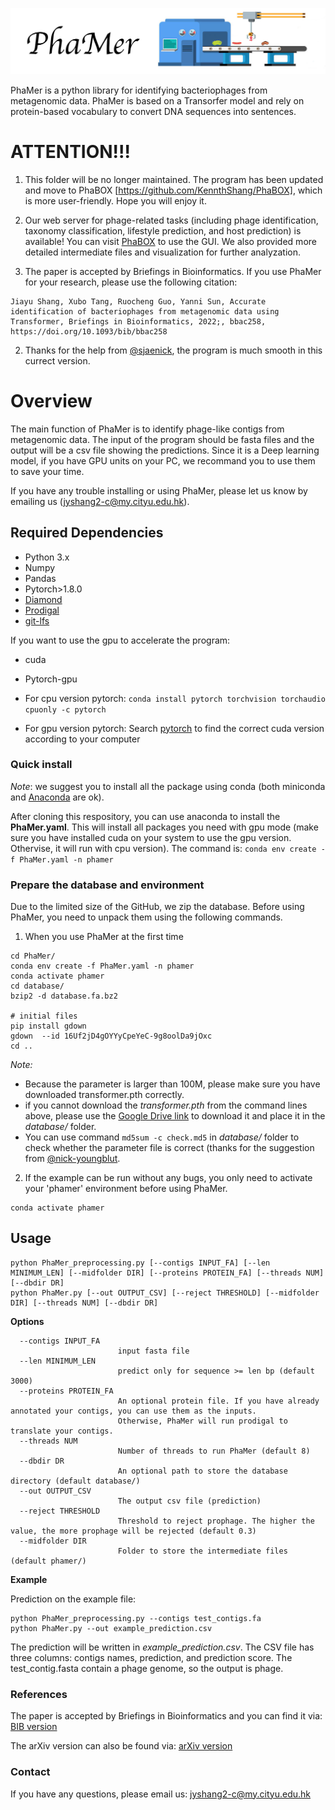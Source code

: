 ![PhaMer](logo.jpg)

PhaMer is a python library for identifying bacteriophages from metagenomic data. PhaMer is based on a Transorfer model and rely on protein-based vocabulary to convert DNA sequences into sentences. 

# ATTENTION!!!
1. This folder will be no longer maintained. The program has been updated and move to PhaBOX [https://github.com/KennthShang/PhaBOX], which is more user-friendly. Hope you will enjoy it.

2. Our web server for phage-related tasks (including phage identification, taxonomy classification, lifestyle prediction, and host prediction) is available! You can visit [PhaBOX](https://phage.ee.cityu.edu.hk/) to use the GUI. We also provided more detailed intermediate files and visualization for further analyzation. 


1. The paper is accepted by Briefings in Bioinformatics. If you use PhaMer for your research, please use the following citation: 
```
Jiayu Shang, Xubo Tang, Ruocheng Guo, Yanni Sun, Accurate identification of bacteriophages from metagenomic data using Transformer, Briefings in Bioinformatics, 2022;, bbac258, https://doi.org/10.1093/bib/bbac258
```
2. Thanks for the help from [@sjaenick](https://github.com/sjaenick), the program is much smooth in this currect version.


# Overview
The main function of PhaMer is to identify phage-like contigs from metagenomic data. The input of the program should be fasta files and the output will be a csv file showing the predictions. Since it is a Deep learning model, if you have GPU units on your PC, we recommand you to use them to save your time. 

If you have any trouble installing or using PhaMer, please let us know by emailing us (jyshang2-c@my.cityu.edu.hk).


## Required Dependencies
* Python 3.x
* Numpy
* Pandas
* Pytorch>1.8.0
* [Diamond](https://github.com/bbuchfink/diamond)
* [Prodigal](https://github.com/hyattpd/Prodigal)
* [git-lfs](http://arfc.github.io/manual/guides/git-lfs)


If you want to use the gpu to accelerate the program:
* cuda
* Pytorch-gpu

* For cpu version pytorch: `conda install pytorch torchvision torchaudio cpuonly -c pytorch`
* For gpu version pytorch: Search [pytorch](https://pytorch.org/) to find the correct cuda version according to your computer

### Quick install
*Note*: we suggest you to install all the package using conda (both miniconda and [Anaconda](https://anaconda.org/) are ok).

After cloning this respository, you can use anaconda to install the **PhaMer.yaml**. This will install all packages you need with gpu mode (make sure you have installed cuda on your system to use the gpu version. Othervise, it will run with cpu version). The command is: `conda env create -f PhaMer.yaml -n phamer`


### Prepare the database and environment
Due to the limited size of the GitHub, we zip the database. Before using PhaMer, you need to unpack them using the following commands.

1. When you use PhaMer at the first time
```
cd PhaMer/
conda env create -f PhaMer.yaml -n phamer
conda activate phamer
cd database/
bzip2 -d database.fa.bz2

# initial files
pip install gdown
gdown  --id 16Uf2jD4gOYYyCpeYeC-9g8oolDa9jOxc
cd ..
```
*Note:* 
* Because the parameter is larger than 100M, please make sure you have downloaded transformer.pth correctly.
* if you cannot download the *transformer.pth* from the command lines above, please use the [Google Drive link](https://drive.google.com/file/d/1d_6DGhN4Q-NZPKHEIo4yD4InLkP2U1rI/view?usp=sharing) to download it and place it in the *database/* folder. 
* You can use command `md5sum -c check.md5` in *database/* folder to check whether the parameter file is correct (thanks for the suggestion from [@nick-youngblut](https://github.com/nick-youngblut).



2. If the example can be run without any bugs, you only need to activate your 'phamer' environment before using PhaMer.
```
conda activate phamer
```


## Usage

```
python PhaMer_preprocessing.py [--contigs INPUT_FA] [--len MINIMUM_LEN] [--midfolder DIR] [--proteins PROTEIN_FA] [--threads NUM] [--dbdir DR]
python PhaMer.py [--out OUTPUT_CSV] [--reject THRESHOLD] [--midfolder DIR] [--threads NUM] [--dbdir DR]
```

**Options**


      --contigs INPUT_FA
                            input fasta file
      --len MINIMUM_LEN
                            predict only for sequence >= len bp (default 3000)
      --proteins PROTEIN_FA
                            An optional protein file. If you have already annotated your contigs, you can use them as the inputs. 
                            Otherwise, PhaMer will run prodigal to translate your contigs.
      --threads NUM
                            Number of threads to run PhaMer (default 8)
      --dbdir DR
                            An optional path to store the database directory (default database/)
      --out OUTPUT_CSV
                            The output csv file (prediction)
      --reject THRESHOLD
                            Threshold to reject prophage. The higher the value, the more prophage will be rejected (default 0.3)
      --midfolder DIR
                            Folder to store the intermediate files (default phamer/)

**Example**

Prediction on the example file:

    python PhaMer_preprocessing.py --contigs test_contigs.fa
    python PhaMer.py --out example_prediction.csv

The prediction will be written in *example_prediction.csv*. The CSV file has three columns: contigs names, prediction, and prediction score. The test_contig.fasta contain a phage genome, so the output is phage.
    
### References
The paper is accepted by Briefings in Bioinformatics and you can find it via: [BIB version](https://academic.oup.com/bib/advance-article/doi/10.1093/bib/bbac258/6620872)

The arXiv version can also be found via: [arXiv version](http://arxiv.org/abs/2201.04778)

### Contact
If you have any questions, please email us: jyshang2-c@my.cityu.edu.hk


